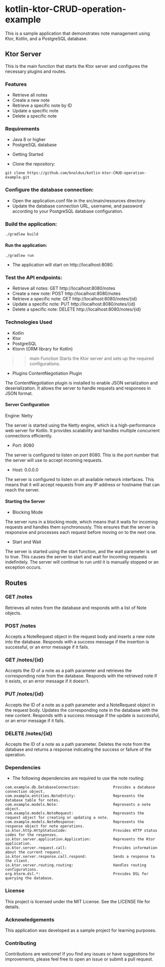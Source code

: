 
# kotlin-ktor-CRUD-operation-example
This is a sample application that demonstrates note management using Ktor, Kotlin, and a PostgreSQL database.

## Ktor Server
This is the main function that starts the Ktor server and configures the necessary plugins and routes.



### Features
- Retrieve all notes
- Create a new note
- Retrieve a specific note by ID
- Update a specific note
- Delete a specific note
  
### Requirements

- Java 8 or higher
- PostgreSQL database
* Getting Started
- Clone the repository:

```
git clone https://github.com/knoldus/kotlin-ktor-CRUD-operation-example.git
```
### Configure the database connection:

- Open the application.conf file in the src/main/resources directory.
- Update the database connection URL, username, and password according to your PostgreSQL database configuration.
### Build the application:

```
./gradlew build
```
#### Run the application:
```
./gradlew run
```
* The application will start on http://localhost:8080.

### Test the API endpoints:

- Retrieve all notes: GET http://localhost:8080/notes
- Create a new note: POST http://localhost:8080/notes
- Retrieve a specific note: GET http://localhost:8080/notes/{id}
- Update a specific note: PUT http://localhost:8080/notes/{id}
- Delete a specific note: DELETE http://localhost:8080/notes/{id}
  
### Technologies Used

* Kotlin
* Ktor
* PostgreSQL
* Ktorm (ORM library for Kotlin)
  

>> main Function
Starts the Ktor server and sets up the required configurations.

* Plugins
ContentNegotiation Plugin

The ContentNegotiation plugin is installed to enable JSON serialization and deserialization. It allows the server to handle requests and responses in JSON format.

#### Server Configuration
Engine: Netty

The server is started using the Netty engine, which is a high-performance web server for Kotlin. It provides scalability and handles multiple concurrent connections efficiently.

* Port: 8080

The server is configured to listen on port 8080. This is the port number that the server will use to accept incoming requests.

* Host: 0.0.0.0

The server is configured to listen on all available network interfaces. This means that it will accept requests from any IP address or hostname that can reach the server.

#### Starting the Server
* Blocking Mode

The server runs in a blocking mode, which means that it waits for incoming requests and handles them synchronously. This ensures that the server is responsive and processes each request before moving on to the next one.

* Start and Wait

The server is started using the start function, and the wait parameter is set to true. This causes the server to start and wait for incoming requests indefinitely. The server will continue to run until it is manually stopped or an exception occurs.

## Routes
### GET /notes

Retrieves all notes from the database and responds with a list of Note objects.

### POST /notes

Accepts a NoteRequest object in the request body and inserts a new note into the database. Responds with a success message if the insertion is successful, or an error message if it fails.

### GET /notes/{id}

Accepts the ID of a note as a path parameter and retrieves the corresponding note from the database. Responds with the retrieved note if it exists, or an error message if it doesn't.

### PUT /notes/{id}

Accepts the ID of a note as a path parameter and a NoteRequest object in the request body. Updates the corresponding note in the database with the new content. Responds with a success message if the update is successful, or an error message if it fails.

### DELETE /notes/{id}

Accepts the ID of a note as a path parameter. Deletes the note from the database and returns a response indicating the success or failure of the operation.

### Dependencies
* The following dependencies are required to use the note routing:
````
com.example.db.DatabaseConnection:               Provides a database connection object.
com.example.entities.NoteEntity:                 Represents the database table for notes.
com.example.models.Note:                         Represents a note object.
com.example.models.NoteRequest:                  Represents the request object for creating or updating a note.
com.example.models.NoteResponse:                 Represents the response object for note operations.
io.ktor.http.HttpStatusCode:                     Provides HTTP status codes for the responses.
io.ktor.server.application.Application:          Represents the Ktor application.
io.ktor.server.request.call:                     Provides information about the current request.
io.ktor.server.response.call.respond:            Sends a response to the client.
io.ktor.server.routing.routing:                  Handles routing configurations.
org.ktorm.dsl.*:                                 Provides DSL for querying the database.
````

### License
This project is licensed under the MIT License. See the LICENSE file for details.

### Acknowledgements
This application was developed as a sample project for learning purposes.

### Contributing
Contributions are welcome! If you find any issues or have suggestions for improvements, please feel free to open an issue or submit a pull request.

